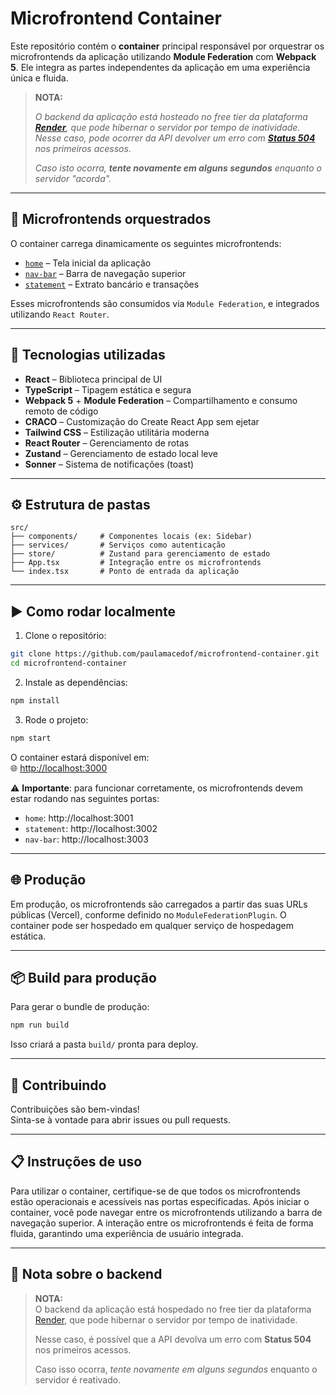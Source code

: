 # Microfrontend Container

Este repositório contém o **container** principal responsável por orquestrar os microfrontends da aplicação utilizando **Module Federation** com **Webpack 5**. Ele integra as partes independentes da aplicação em uma experiência única e fluida.

> **NOTA:**
>
> _O backend da aplicação está hosteado no free tier da plataforma [**Render**](https://render.com/), que pode hibernar o servidor por tempo de inatividade. Nesse caso, pode ocorrer da API devolver um erro com [**Status 504**](https://http.dog/504) nos primeiros acessos._
>
> _Caso isto ocorra, **tente novamente em alguns segundos** enquanto o servidor "acorda"._

---

## 🧩 Microfrontends orquestrados

O container carrega dinamicamente os seguintes microfrontends:

- [`home`](https://home-vert-five.vercel.app) – Tela inicial da aplicação
- [`nav-bar`](https://nav-bar-gamma-green.vercel.app) – Barra de navegação superior
- [`statement`](https://statement-pink.vercel.app) – Extrato bancário e transações

Esses microfrontends são consumidos via `Module Federation`, e integrados utilizando `React Router`.

---

## 🚀 Tecnologias utilizadas

- **React** – Biblioteca principal de UI
- **TypeScript** – Tipagem estática e segura
- **Webpack 5** + **Module Federation** – Compartilhamento e consumo remoto de código
- **CRACO** – Customização do Create React App sem ejetar
- **Tailwind CSS** – Estilização utilitária moderna
- **React Router** – Gerenciamento de rotas
- **Zustand** – Gerenciamento de estado local leve
- **Sonner** – Sistema de notificações (toast)

---

## ⚙️ Estrutura de pastas

```
src/
├── components/     # Componentes locais (ex: Sidebar)
├── services/       # Serviços como autenticação
├── store/          # Zustand para gerenciamento de estado
├── App.tsx         # Integração entre os microfrontends
└── index.tsx       # Ponto de entrada da aplicação
```

---

## ▶️ Como rodar localmente

1. Clone o repositório:

```bash
git clone https://github.com/paulamacedof/microfrontend-container.git
cd microfrontend-container
```

2. Instale as dependências:

```bash
npm install
```

3. Rode o projeto:

```bash
npm start
```

O container estará disponível em:  
🌐 [http://localhost:3000](http://localhost:3000)

⚠️ **Importante**: para funcionar corretamente, os microfrontends devem estar rodando nas seguintes portas:

- `home`: http://localhost:3001
- `statement`: http://localhost:3002
- `nav-bar`: http://localhost:3003

---

## 🌐 Produção

Em produção, os microfrontends são carregados a partir das suas URLs públicas (Vercel), conforme definido no `ModuleFederationPlugin`. O container pode ser hospedado em qualquer serviço de hospedagem estática.

---

## 📦 Build para produção

Para gerar o bundle de produção:

```bash
npm run build
```

Isso criará a pasta `build/` pronta para deploy.

---

## 🤝 Contribuindo

Contribuições são bem-vindas!  
Sinta-se à vontade para abrir issues ou pull requests.

---

## 📋 Instruções de uso

Para utilizar o container, certifique-se de que todos os microfrontends estão operacionais e acessíveis nas portas especificadas. Após iniciar o container, você pode navegar entre os microfrontends utilizando a barra de navegação superior. A interação entre os microfrontends é feita de forma fluida, garantindo uma experiência de usuário integrada.

---

## 🔔 Nota sobre o backend

> **NOTA:**  
> O backend da aplicação está hospedado no free tier da plataforma [Render](https://render.com), que pode hibernar o servidor por tempo de inatividade.
>
> Nesse caso, é possível que a API devolva um erro com **Status 504** nos primeiros acessos.
>
> Caso isso ocorra, _tente novamente em alguns segundos_ enquanto o servidor é reativado.
